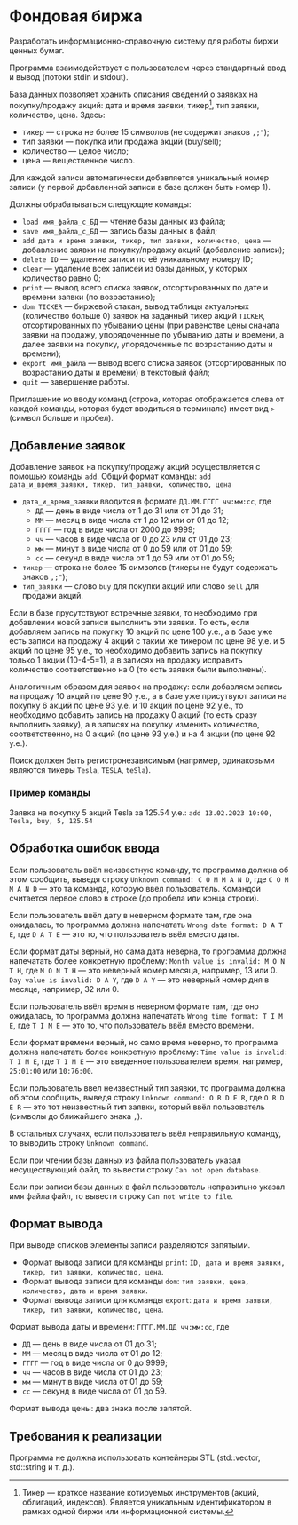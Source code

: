 # Фондовая биржа

Разработать информационно-справочную систему для работы биржи ценных бумаг. 

Программа взаимодействует с пользователем через стандартный ввод и вывод (потоки stdin и stdout).

База данных позволяет хранить описания сведений о заявках на покупку/продажу акций: дата и время заявки, тикер[^1], тип заявки, количество, цена. 
Здесь:
* тикер — строка не более 15 символов (не содержит знаков `,;"`);
* тип заявки — покупка или продажа акций (buy/sell);
* количество — целое число;
* цена — вещественное число.

Для каждой записи автоматически добавляется уникальный номер записи (у первой добавленной записи в базе должен быть номер 1).

Должны обрабатываться следующие команды:
* `load имя_файла_с_БД` — чтение базы данных из файла;
* `save имя_файла_с_БД` — запись базы данных в файл;
* `add дата и время заявки, тикер, тип заявки, количество, цена` — добавление заявки на покупку/продажу акций (добавление записи);
* `delete ID` — удаление записи по её уникальному номеру ID;
* `clear` — удаление всех записей из базы данных, у которых количество равно 0;
* `print` — вывод всего списка заявок, отсортированных по дате и времени заявки (по возрастанию);
* `dom TICKER` — биржевой стакан, вывод таблицы актуальных (количество больше 0) заявок на заданный тикер акций `TICKER`, отсортированных по убыванию цены (при равенстве цены сначала заявки на продажу, упорядоченные по убыванию даты и времени, а далее заявки на покупку, упорядоченные по возрастанию даты и времени);
* `export имя_файла` — вывод всего списка заявок (отсортированных по возрастанию даты и времени) в текстовый файл;
* `quit` — завершение работы.

Приглашение ко вводу команд (строка, которая отображается слева от каждой команды, которая будет вводиться в терминале) имеет вид `> ` (символ больше и пробел).

## Добавление заявок
Добавление заявок на покупку/продажу акций осуществляется с помощью команды `add`. Общий формат команды: 
```add дата_и_время_заявки, тикер, тип_заявки, количество, цена```
* `дата_и_время_заявки` вводится в формате `ДД.ММ.ГГГГ чч:мм:сс`, где 
  - `ДД` — день в виде числа от 1 до 31 или от 01 до 31;
  - `MM` — месяц в виде числа от 1 до 12 или от 01 до 12;
  - `ГГГГ` — год в виде числа от 2000 до 9999;
  - `чч` — часов в виде числа от 0 до 23 или от 01 до 23;
  - `мм` — минут в виде числа от 0 до 59 или от 01 до 59;
  - `сс` — секунд в виде числа от 1 до 59 или от 01 до 59;
* `тикер` — строка не более 15 символов (тикеры не будут содержать знаков `,;"`);
* `тип_заявки` — слово `buy` для покупки акций или слово `sell` для продажи акций.

Если в базе прусутствуют встречные заявки, то необходимо при добавлении новой записи выполнить эти заявки.
То есть, если добавляем запись на покупку 10 акций по цене 100 у.е., а в базе уже есть записи на продажу 4 акций с таким же тикером по цене 98 у.е. и 5 акций по цене 95 у.е.,
то необходимо добавить запись на покупку только 1 акции (10-4-5=1), а в записях на продажу исправить количество соответственно на 0 (то есть заявки были выполнены).

Аналогичным образом для заявок на продажу: если добавляем запись на продажу 10 акций по цене 90 у.е., а в базе уже присутвуют записи на покупку 6 акций по цене 93 у.е. и 10 акций по цене 92 у.е.,
то необходимо добавить запись на продажу 0 акций (то есть сразу выполнить заявку), а в записях на покупку изменить количество, соответственно, на 0 акций (по цене 93 у.е.) и на 4 акции (по цене 92 у.е.).

Поиск должен быть регистронезависимым (например, одинаковыми являются тикеры `Tesla`, `TESLA`, `teSla`).

### Пример команды
Заявка на покупку 5  акций Tesla за 125.54 у.е.:
```add 13.02.2023 10:00, Tesla, buy, 5, 125.54```


## Обработка ошибок ввода
Если пользователь ввёл неизвестную команду, то программа должна об этом сообщить, выведя строку `Unknown command: C O M M A N D`, где `C O M M A N D` — это та команда, которую ввёл пользователь. Командой считается первое слово в строке (до пробела или конца строки).

Если пользователь ввёл дату в неверном формате там, где она ожидалась, то программа должна напечатать `Wrong date format: D A T E`, где `D A T E` — это то, что пользователь ввёл вместо даты.

Если формат даты верный, но сама дата неверна, то программа должна напечатать более конкретную проблему: `Month value is invalid: M O N T H`, где `M O N T H` — это неверный номер месяца, например, 13 или 0. `Day value is invalid: D A Y`, где `D A Y` — это неверный номер дня в месяце, например, 32 или 0.

Если пользователь ввёл время в неверном формате там, где оно ожидалась, то программа должна напечатать `Wrong time format: T I M E`, где `T I M E` — это то, что пользователь ввёл вместо времени.

Если формат времени верный, но само время неверно, то программа должна напечатать более конкретную проблему: `Time value is invalid: T I M E`, где `T I M E` — это введенное пользователем время, например, `25:01:00` или `10:76:00`.

Если пользователь ввел неизвестный тип заявки, то программа должна об этом сообщить, выведя строку `Unknown command: O R D E R`, где `O R D E R` — это тот неизвестный тип заявки, который ввёл пользователь (символы до ближайшего знака `,`).

В остальных случаях, если пользователь ввёл неправильную команду, то выводить строку `Unknown command`. 

Если при чтении базы данных из файла пользователь указал несуществующий файл, то вывести строку `Can not open database`.

Если при записи базы данных в файл пользователь неправильно указал имя файла файл, то вывести строку `Can not write to file`.

## Формат вывода

При выводе списков элементы записи разделяются запятыми. 
* Формат вывода записи для команды `print`: `ID, дата и время заявки, тикер, тип заявки, количество, цена`.
* Формат вывода записи для команды `dom`: `тип заявки, цена, количество, дата и время заявки`.
* Формат вывода записи для команды `export`: `дата и время заявки, тикер, тип заявки, количество, цена`.

Формат вывода даты и времени: `ГГГГ.ММ.ДД чч:мм:сс`, где 
* `ДД` — день в виде числа от 01 до 31;
* `MM` — месяц в виде числа от 01 до 12;
* `ГГГГ` — год в виде числа от 0 до 9999;
* `чч` — часов в виде числа от 01 до 23;
* `мм` — минут в виде числа от 01 до 59;
* `сс` — секунд в виде числа от 01 до 59.

Формат вывода цены: два знака после запятой.

## Требования к реализации
Программа не должна использовать контейнеры STL (std::vector, std::string и т. д.). 

[^1]: Тикер — краткое название котируемых инструментов (акций, облигаций, индексов). Является уникальным идентификатором в рамках одной биржи или информационной системы. 
